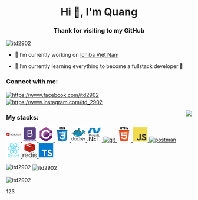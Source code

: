 <h1 align="center">Hi 👋, I'm Quang</h1>
<h3 align="center">Thank for visiting to my GitHub</h3>

<p align="left"> <img src="https://komarev.com/ghpvc/?username=itd2902&label=Profile%20views&color=0e75b6&style=flat" alt="itd2902" /> </p>

- 🔭 I’m currently working on [Ichiba Việt Nam](https://ichiba.vn/)

- 🌱 I’m currently learning everything to become a fullstack developer 🤣

<h3 align="left">Connect with me:</h3>
<p align="left">
<a href="https://fb.com/https://www.facebook.com/itd2902" target="blank"><img align="center" src="https://cdn.jsdelivr.net/npm/simple-icons@3.0.1/icons/facebook.svg" alt="https://www.facebook.com/itd2902" height="30" width="40" /></a>
<a href="https://instagram.com/https://www.instagram.com/itd_2902" target="blank"><img align="center" src="https://cdn.jsdelivr.net/npm/simple-icons@3.0.1/icons/instagram.svg" alt="https://www.instagram.com/itd_2902" height="30" width="40" /></a>
</p>
<img align="right" src="https://miro.medium.com/max/680/0*7Q3yvSIv_t0ioJ-Z.gif"/>

<h3 align="left">My stacks:</h3>
<p align="left"> 
<a href="https://angular.io" target="_blank"> 
    <img src="https://raw.githubusercontent.com/devicons/devicon/master/icons/angularjs/angularjs-original-wordmark.svg" alt="angularjs" width="40" height="40"/> 
</a>
<a href="https://getbootstrap.com" target="_blank">
 <img src="https://raw.githubusercontent.com/devicons/devicon/master/icons/bootstrap/bootstrap-plain-wordmark.svg" alt="bootstrap" width="40" height="40"/> 
</a> <a href="https://www.w3schools.com/cs/" target="_blank"> <img src="https://raw.githubusercontent.com/devicons/devicon/master/icons/csharp/csharp-original.svg" alt="csharp" width="40" height="40"/> </a> <a href="https://www.w3schools.com/css/" target="_blank"> <img src="https://raw.githubusercontent.com/devicons/devicon/master/icons/css3/css3-original-wordmark.svg" alt="css3" width="40" height="40"/> </a> <a href="https://www.docker.com/" target="_blank"> <img src="https://raw.githubusercontent.com/devicons/devicon/master/icons/docker/docker-original-wordmark.svg" alt="docker" width="40" height="40"/> </a> <a href="https://dotnet.microsoft.com/" target="_blank"> <img src="https://raw.githubusercontent.com/devicons/devicon/master/icons/dot-net/dot-net-original-wordmark.svg" alt="dotnet" width="40" height="40"/> </a> <a href="https://git-scm.com/" target="_blank"> <img src="https://www.vectorlogo.zone/logos/git-scm/git-scm-icon.svg" alt="git" width="40" height="40"/> </a> <a href="https://www.w3.org/html/" target="_blank"> <img src="https://raw.githubusercontent.com/devicons/devicon/master/icons/html5/html5-original-wordmark.svg" alt="html5" width="40" height="40"/> </a> <a href="https://developer.mozilla.org/en-US/docs/Web/JavaScript" target="_blank"> <img src="https://raw.githubusercontent.com/devicons/devicon/master/icons/javascript/javascript-original.svg" alt="javascript" width="40" height="40"/> </a><a href="https://postman.com" target="_blank"> <img src="https://www.vectorlogo.zone/logos/getpostman/getpostman-icon.svg" alt="postman" width="40" height="40"/> </a> <a href="https://reactjs.org/" target="_blank"> <img src="https://raw.githubusercontent.com/devicons/devicon/master/icons/react/react-original-wordmark.svg" alt="react" width="40" height="40"/> </a> <a href="https://redis.io" target="_blank"> <img src="https://raw.githubusercontent.com/devicons/devicon/master/icons/redis/redis-original-wordmark.svg" alt="redis" width="40" height="40"/> </a> <a href="https://www.typescriptlang.org/" target="_blank"> <img src="https://raw.githubusercontent.com/devicons/devicon/master/icons/typescript/typescript-original.svg" alt="typescript" width="40" height="40"/> </a> </p>

<p><img align="left" src="https://github-readme-stats.vercel.app/api/top-langs?username=itd2902&show_icons=true&locale=en&layout=compact" alt="itd2902" /></p>

<p>&nbsp;<img align="center" src="https://github-readme-stats.vercel.app/api?username=itd2902&show_icons=true&locale=en" alt="itd2902" /></p>

<p><img align="center" src="https://github-readme-streak-stats.herokuapp.com/?user=itd2902&" alt="itd2902" /></p>

123